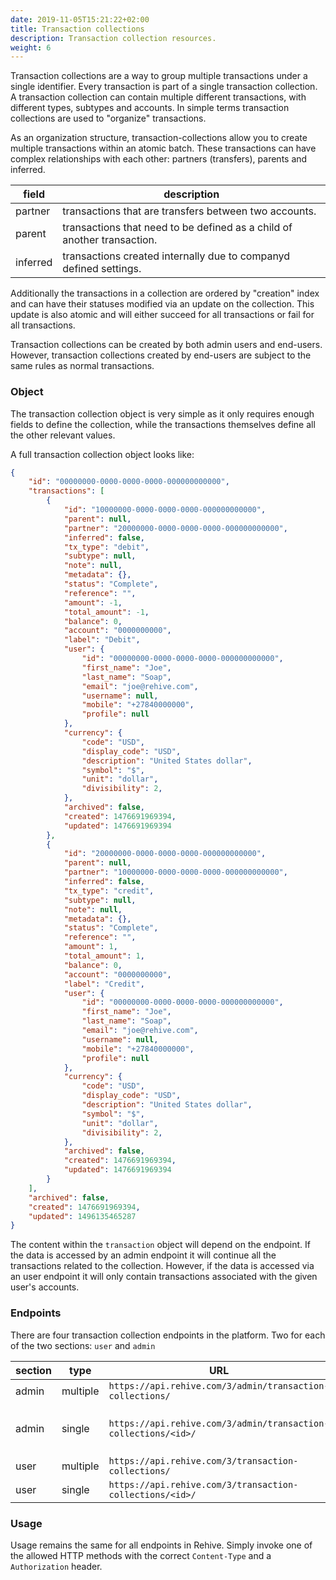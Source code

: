 ```yaml
---
date: 2019-11-05T15:21:22+02:00
title: Transaction collections
description: Transaction collection resources.
weight: 6
---
```


Transaction collections are a way to group multiple transactions under a single identifier. Every transaction is part of a single transaction collection. A transaction collection can contain multiple different transactions, with different types, subtypes and accounts. In simple terms transaction collections are used to "organize" transactions.

As an organization structure, transaction-collections allow you to create multiple transactions within an atomic batch. These transactions can have complex relationships with each other: partners (transfers), parents and inferred.

field | description
---|---
partner | transactions that are transfers between two accounts.
parent | transactions that need to be defined as a child of another transaction.
inferred | transactions created internally due to companyd defined settings.

Additionally the transactions in a collection are ordered by "creation" index and can have their statuses modified via an update on the collection. This update is also atomic and will either succeed for all transactions or fail for all transactions.

Transaction collections can be created by both admin users and end-users. However, transaction collections created by end-users are subject to the same rules as normal transactions.

### Object

The transaction collection object is very simple as it only requires enough fields to define the collection, while the transactions themselves define all the other relevant values.

A full transaction collection object looks like:

```json
{
    "id": "00000000-0000-0000-0000-000000000000",
    "transactions": [
        {
            "id": "10000000-0000-0000-0000-000000000000",
            "parent": null,
            "partner": "20000000-0000-0000-0000-000000000000",
            "inferred": false,
            "tx_type": "debit",
            "subtype": null,
            "note": null,
            "metadata": {},
            "status": "Complete",
            "reference": "",
            "amount": -1,
            "total_amount": -1,
            "balance": 0,
            "account": "0000000000",
            "label": "Debit",
            "user": {
                "id": "00000000-0000-0000-0000-000000000000",
                "first_name": "Joe",
                "last_name": "Soap",
                "email": "joe@rehive.com",
                "username": null,
                "mobile": "+27840000000",
                "profile": null
            },
            "currency": {
                "code": "USD",
                "display_code": "USD",
                "description": "United States dollar",
                "symbol": "$",
                "unit": "dollar",
                "divisibility": 2,
            },
            "archived": false,
            "created": 1476691969394,
            "updated": 1476691969394
        },
        {
            "id": "20000000-0000-0000-0000-000000000000",
            "parent": null,
            "partner": "10000000-0000-0000-0000-000000000000",
            "inferred": false,
            "tx_type": "credit",
            "subtype": null,
            "note": null,
            "metadata": {},
            "status": "Complete",
            "reference": "",
            "amount": 1,
            "total_amount": 1,
            "balance": 0,
            "account": "0000000000",
            "label": "Credit",
            "user": {
                "id": "00000000-0000-0000-0000-000000000000",
                "first_name": "Joe",
                "last_name": "Soap",
                "email": "joe@rehive.com",
                "username": null,
                "mobile": "+27840000000",
                "profile": null
            },
            "currency": {
                "code": "USD",
                "display_code": "USD",
                "description": "United States dollar",
                "symbol": "$",
                "unit": "dollar",
                "divisibility": 2,
            },
            "archived": false,
            "created": 1476691969394,
            "updated": 1476691969394
        }
    ],
    "archived": false,
    "created": 1476691969394,
    "updated": 1496135465287
}
```

The content within the `transaction` object will depend on the endpoint. If the data is accessed by an admin endpoint it will continue all the transactions related to the collection. However, if the data is accessed via an user endpoint it will only contain transactions associated with the given user's accounts.

### Endpoints

There are four transaction collection endpoints in the platform. Two for each of the two sections: `user` and `admin`

section | type| URL | methods
---|---|---|---
admin | multiple |  `https://api.rehive.com/3/admin/transaction-collections/` | `GET`, `POST`
admin | single |  `https://api.rehive.com/3/admin/transaction-collections/<id>/` | `GET`, `PATCH`, `PUT`, `DELETE`
user | multiple |  `https://api.rehive.com/3/transaction-collections/` | `GET`, `POST`
user | single |  `https://api.rehive.com/3/transaction-collections/<id>/` | `GET`


### Usage

Usage remains the same for all endpoints in Rehive. Simply invoke one of the allowed HTTP methods with the correct `Content-Type` and a `Authorization` header.
